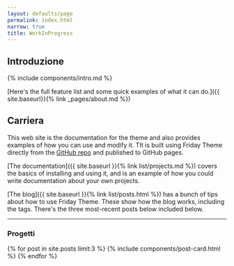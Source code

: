 ```yaml
---
layout: defaults/page
permalink: index.html
narrow: true
title: WorkInProgress
---
```


## Introduzione

{% include components/intro.md %}

[Here's the full feature list and some quick examples of what it can do.]({{ site.baseurl}}{% link _pages/about.md %})

## Carriera

This web site is the documentation for the theme and also provides examples of how you can use and modify it. TIt is built using Friday Theme directly from the [GitHub repo](https://github.com/sfreytag/friday-theme) and published to GitHub pages.

[The documentation]({{ site.baseurl }}{% link list/projects.md %}) covers the basics of installing and using it, and is an example of how you could write documentation about your own projects.

[The blog]({{ site.baseurl }}{% link list/posts.html %}) has a bunch of tips about how to use Friday Theme. These show how the blog works, including the tags. There's the three most-recent posts below included below.

<hr />

### Progetti

{% for post in site.posts limit:3 %}
{% include components/post-card.html %}
{% endfor %}


